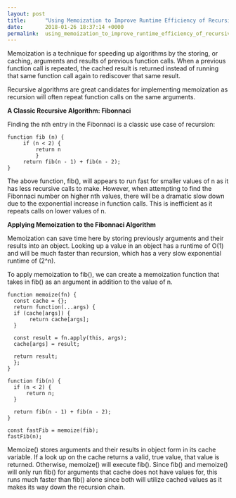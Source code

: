 ```yaml
---
layout: post
title:      "Using Memoization to Improve Runtime Efficiency of Recursive Algorithms"
date:       2018-01-26 18:37:14 +0000
permalink:  using_memoization_to_improve_runtime_efficiency_of_recursive_algorithms
---
```



Memoization is a technique for speeding up algorithms by the storing, or caching, arguments and results of previous function calls.  When a previous function call is repeated, the cached result is returned instead of running that same function call again to rediscover that same result.

Recursive algorithms are great candidates for implementing memoization as recursion will often repeat function calls on the same arguments.

**A Classic Recursive Algorithm: Fibonnaci**

Finding the nth entry in the Fibonnaci is a classic use case of recursion:

```
function fib (n) {
     if (n < 2) {
         return n
		 }
     return fib(n - 1) + fib(n - 2);
}
```

The above function, fib(), will appears to run fast for smaller values of n as it has less recursive calls to make.  However, when attempting to find the Fibonnaci number on higher nth values, there will be a dramatic slow down due to the exponential increase in function calls.  This is inefficient as it repeats calls on lower values of n.  

**Applying Memoization to the Fibonnaci Algorithm**

Memoization can save time here by storing previously arguments and their results into an object.  Looking up a value in an object has a runtime of O(1) and will be much faster than recursion, which has a very slow exponential runtime of (2^n).

To apply memoization to fib(), we can create a memoization function that takes in fib() as an argument in addition to the value of n.

```
function memoize(fn) {
  const cache = {};
  return function(...args) {
  if (cache[args]) {
       return cache[args];
  }

  const result = fn.apply(this, args);
  cache[args] = result;

  return result;
  };
}

function fib(n) {
  if (n < 2) {
      return n;
  }

  return fib(n - 1) + fib(n - 2);
}

const fastFib = memoize(fib);
fastFib(n);
```

Memoize() stores arguments and their results in object form in its cache variable.  If a look up on the cache returns a valid, true value, that value is returned.  Otherwise, memoize() will execute fib().  Since fib() and memoize() will only run fib() for arguments that cache does not have values for, this runs much faster than fib() alone since both will utilize cached values as it makes its way down the recursion chain.
